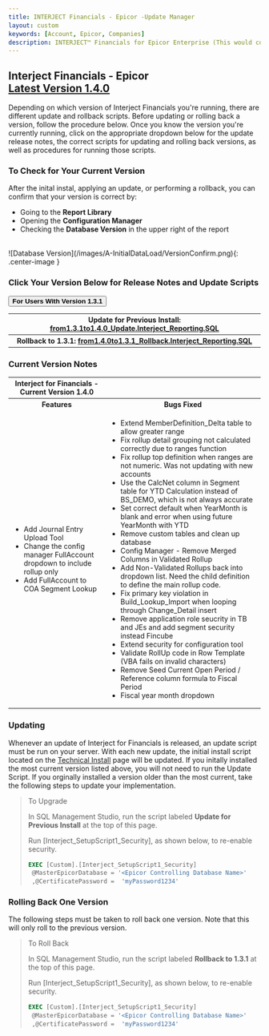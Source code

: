 ```yaml
---
title: INTERJECT Financials - Epicor -Update Manager
layout: custom
keywords: [Account, Epicor, Companies]
description: INTERJECT™ Financials for Epicor Enterprise (This would cover topics that are specific to integration with Epicor Enterprise, and would potentially be different for each ERP) 
---
```


<h2>Interject Financials - Epicor <br>
<a href="https://drive.google.com/file/d/1PHvvuwF4MgOOc7I8_-SXbWokLclHvuJU/view?usp=sharing">Latest Version 1.4.0</a></h2>

Depending on which version of Interject Financials you're running, there are different update and rollback scripts. Before updating or rolling back a version, follow the procedure below. Once you know the version you're currently running, click on the appropriate dropdown below for the update release notes, the correct scripts for updating and rolling back versions, as well as procedures for running those scripts.

### To Check for Your Current Version

After the inital instal, applying an update, or performing a rollback, you can confirm that your version is correct by:
- Going to the **Report Library**
- Opening the **Configuration Manager**
- Checking the **Database Version** in the upper right of the report
<br>
![Database Version](/images/A-InitialDataLoad/VersionConfirm.png){: .center-image } 

### Click Your Version Below for Release Notes and Update Scripts


<button class="collapsible"><strong>For Users With Version 1.3.1</strong></button>
<div markdown="1" class="panel">

<table> 
    <tr>
        <th><span style="font-weight:bold">Update for Previous Install:</span> <a href="https://drive.google.com/file/d/1BMaSaCvxPDSlb9A2XfeXAIZI_xI92oar/view?usp=sharing">from1.3.1to1.4.0_Update.Interject_Reporting.SQL</a></th>
    </tr>
    <tr>
        <th><span style="font-weight:bold">Rollback to 1.3.1:</span> <a href="https://drive.google.com/file/d/1PlsZoo2JLLQvBe9pj5s1Ekt6Wnvv0We9/view?usp=sharing">from1.4.0to1.3.1_Rollback.Interject_Reporting.SQL</a></th>
    </tr>
</table>

### Current Version Notes
<table>
    <tr>
        <th><span style="font-weight:bold">Interject for Financials - Current Version 1.4.0 </span></th>
    </tr>
        <tr>
        <th><span style="font-weight:bold">Features</span></th>
        <th><span style="font-weight:bold">Bugs Fixed</span></th>
        </tr>
        <tr>
            <td>
                <ul> 
                    <li>Add Journal Entry Upload Tool </li>
                    <li>Change the config manager FullAccount dropdown to include rollup only</li>
                    <li>Add FullAccount to COA Segment Lookup</li>
                </ul>     
            </td>
            <td>
                <ul> 
                    <li>Extend MemberDefinition_Delta table to allow greater range</li>
                    <li>Fix rollup detail grouping not calculated correctly due to ranges function</li>
                    <li>Fix rollup top definition when ranges are not numeric. Was not updating with new accounts</li>
                    <li>Use the CalcNet column in Segment table for YTD Calculation instead of BS_DEMO, which is not always accurate </li>
                    <li>Set correct default when YearMonth is blank and error when using future YearMonth with YTD</li>
                    <li>Remove custom tables and clean up database </li>
                    <li>Config Manager - Remove Merged Columns in Validated Rollup</li>
                    <li>Add Non-Validated Rollups back into dropdown list. Need the child definition to define the main rollup code. </li>
                    <li>Fix primary key violation in Build_Lookup_Import when looping through Change_Detail insert</li>
                    <li>Remove application role seucrity in TB and JEs and add segment security instead Fincube</li>
                    <li>Extend security for configuration tool</li>
                    <li>Validate RollUp code in Row Template (VBA fails on invalid characters) </li>
                    <li>Remove Seed Current Open Period / Reference column formula to Fiscal Period</li>
                    <li>Fiscal year month dropdown</li>
                </ul>
            </td>
        </tr>
</table>


### Updating

Whenever an update of Interject for Financials is released, an update script must be run on your server. With each new update, the initial install script located on the [Technical Install](https://docs.gointerject.com/bApps/bFinancials/Technical-Install.html) page will be updated. If you initally installed the most current version listed above, you will not need to run the Update Script. If you orginally installed a version older than the most current, take the following steps to update your implementation. 

> To Upgrade
> 
> In SQL Management Studio, run the script labeled **Update for Previous Install** at the top of this page.
>
> Run \[Interject_SetupScript1_Security\], as shown below, to re-enable security.
>
>  ```SQL
> EXEC [Custom].[Interject_SetupScript1_Security]
>	@MasterEpicorDatabase = '<Epicor Controlling Database Name>'
>	,@CertificatePassword =  'myPassword1234'
>  ```
>

### Rolling Back One Version

The following steps must be taken to roll back one version. Note that this will only roll to the previous version.

> To Roll Back
>
> In SQL Management Studio, run the script labeled **Rollback to 1.3.1** at the top of this page.
>
> Run \[Interject_SetupScript1_Security\], as shown below, to re-enable security.
>
>  ```SQL
> EXEC [Custom].[Interject_SetupScript1_Security]
>	@MasterEpicorDatabase = '<Epicor Controlling Database Name>'
>	,@CertificatePassword =  'myPassword1234'
>  ```
>

</div>


